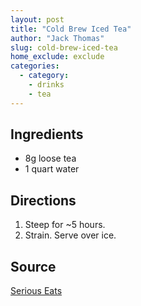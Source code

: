 ```yaml
---
layout: post
title: "Cold Brew Iced Tea"
author: "Jack Thomas"
slug: cold-brew-iced-tea
home_exclude: exclude
categories:
  - category:
    - drinks
    - tea
---
```


## Ingredients

- 8g loose tea
- 1 quart water

## Directions

1. Steep for ~5 hours.
2. Strain. Serve over ice.

## Source

[Serious Eats](https://www.seriouseats.com/cold-brewed-iced-tea-recipe)
